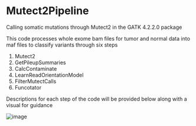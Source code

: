 # Mutect2Pipeline
Calling somatic mutations through Mutect2 in the GATK 4.2.2.0 package

This code processes whole exome bam files for tumor and normal data into maf files to classify variants through six steps

1. Mutect2
2. GetPileupSummaries
3. CalcContaminate
4. LearnReadOrientationModel
5. FilterMutectCalls
6. Funcotator

Descriptions for each step of the code will be provided below along with a visual for guidance 

![image](https://user-images.githubusercontent.com/56173874/137376500-f1a8d68b-1eb1-4ea7-95e0-2f1c0cda9cc3.png)
